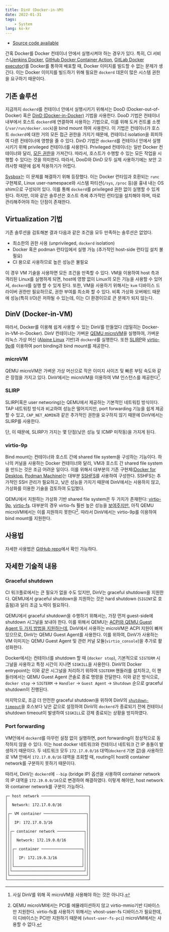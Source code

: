 ```yaml
---
title: DinV (Docker-in-VM)
date: 2022-01-31
tags:
    - System
lang: ko-kr
---
```


* [Source code available](https://github.com/Pusnow/dinv)

간혹 Docker를 Docker 컨테이너 안에서 실행시켜야 하는 경우가 있다.
특히, CI 서비스([Jenkins Docker](https://plugins.jenkins.io/docker-plugin/), [GitHub Docker Container Action](https://docs.github.com/en/actions/creating-actions/creating-a-docker-container-action), [GitLab Docker executor](https://docs.gitlab.com/runner/executors/docker.html))를 Docker를 통하여 배포할 때, Docker 이미지를 빌드할 수 없는 문제가 생긴다.
이는 Docker 이미지를 빌드하기 위해 필요한 `dockerd` 데몬이 많은 시스템 권한을 요구하기 때문이다.

## 기존 솔루션

지금까지 `dockerd`를 컨테이너 안에서 실행시키기 위해서는 DooD (Docker-out-of-Docker) 혹은 [DinD (Docker-in-Docker)](https://jpetazzo.github.io/2015/09/03/do-not-use-docker-in-docker-for-ci/) 기법을 사용한다.
DooD 기법은 컨테이너 내부에서 호스트 `dockerd`에 연결하여 사용하는 기법으로, 이를 위해 도커 컨트롤 소켓(`/var/run/docker.sock`)을 bind mount 하여 사용한다.
이 기법은 컨테이너가 호스트 `dockerd`에 대한 거의 모든 접근 권한을 가지기 때문에, 컨테이너 isolation을 회피하여 다른 컨테이너에 영향을 줄 수 있다.
DinD 기법은 `dockerd`를 컨테이너 안에서 실행시키기 위해 privileged 컨테이너를 사용한다. Privileged 컨테이너는 일반 Docker 컨테이너와 달리, [모든 권한](https://docs.docker.com/engine/reference/commandline/run/#full-container-capabilities---privileged)을 가져간다. 따라서, 호스트가 수행할 수 있는 모든 작업을 시행할 수 있다는 것을 의미한다.
따라서, DooD와 DinD 모두 실제 사용하기에는 보안 고려사항 때문에 쉽게 적용하기가 어렵다.

[Sysbox](https://github.com/nestybox/sysbox)는 이 문제를 해결하기 위해 등장했다. 이는 Docker 런타임과 호환되는 `runc` 구현체로, Linux user-namespace와 시스템 파티션(`/sys`, `/proc` 등)을 흉내 내는 OS shim으로 구성되어 있다. 이를 통해 `dockerd`를 privileged 권한 없이 실행할 수 있게 된다.
하지만, 이와 같은 솔루션은 호스트 측에 추가적인 런타임을 설치해야 하며, 따로 관리해주어야 하는 단점이 존재한다.

## Virtualization 기법

기존 솔루션을 검토해본 결과 다음과 같은 조건을 모두 만족하는 솔루션은 없었다.

* 최소한의 권한 사용 (unprivileged, `dockerd` isolation)
* Docker 혹은 podman 런타임에서 실행 가능 (추가적인 host-side 런타임 설치 불필요)
* CI 용으로 사용하므로 높은 성능은 불필요

이 경우 VM 기술을 사용하면 모든 조건을 만족할 수 있다.
VM을 이용하여 host 측과 격리된 Linux를 실행하게 되면, host에 영향 없이 Linux의 모든 기능을 사용할 수 있어서, `dockerd`를 실행 할 수 있게 된다.
또한, VM을 사용하기 위해서는 `kvm` 디바이스 드라이버 권한만 필요하므로, 권한 부여를 최소화 할 수 있다.
비록 가상화 오버헤드 때문에 성능(특히 I/O)은 저하될 수 있는데, 이는 CI 환경이므로 큰 문제가 되지 않는다.

## DinV (Docker-in-VM)

따라서, Docker를 이용해 쉽게 사용할 수 있는 DinV를 만들었다 (엄밀히는 Docker-in-VM-in-Docker).
DinV 컨테이너는 가벼운 [QEMU microVM](https://qemu.readthedocs.io/en/latest/system/i386/microvm.html)을 실행하여, 가벼운 리눅스 가상 머신 ([Alpine Linux](https://www.alpinelinux.org/) 기반)과 `dockerd`를 실행한다.
또한 [SLIRP](https://wiki.qemu.org/Documentation/Networking#User_Networking_.28SLIRP.29)와 [virtio-9p](https://wiki.qemu.org/Documentation/9psetup)를 이용하여 port binding과 bind mount를 제공한다.

### microVM

QEMU microVM은 가벼운 가상 머신으로 작은 이미지 사이즈 및 빠른 부팅 속도와 같은 장점을 가지고 있다.
DinV에서는 microVM을 이용하여 VM 인스턴스를 제공한다[^1].

### SLIRP

SLIRP(혹은 user networing)는 QEMU에서 제공하는 기본적인 네트워킹 방식이다.
TAP 네트워킹 방식과 비교하여 성능은 떨어지지만, port forwarding 기능을 쉽게 제공할 수 있고, `CAP_NET_ADMIN`과 같은 추가적인 권한을 요구하지 않기 때문에 DinV에서는 SLIRP를 사용한다.

단, 이 때문에, SLIRP가 가지는 몇 단점(낮은 성능 및 ICMP 미작동)을 가지게 된다.

### virtio-9p

Bind mount는 컨테이너와 호스트 간에 shared file system을 구성하는 기능이다.
하나의 커널을 사용하는 Docker 컨테이너와 달리, VM과 호스트 간 shared file system을 만드는 것은 조금 어려운 일이다.
이를 위해서 대부분의 기존 구현체([Docker for Desktop](https://www.docker.com/products/docker-desktop), [Podman Machine](https://docs.podman.io/en/latest/markdown/podman-machine.1.html))는 대부분 [SSHFS](https://github.com/libfuse/sshfs)를 사용하여 구성한다.
SSHFS는 추가적인 SSH 관리가 필요하고, 낮은 성능을 가지기 때문에 DinV에서는 사용하지 않고, 가상화를 이용한 기술을 검토하여 도입했다.

QEMU에서 지원하는 가상화 기반 shared file system은 두 가지가 존재한다: [virtio-9p](https://wiki.qemu.org/Documentation/9psetup), [virtio-fs](https://virtio-fs.gitlab.io).
대부분의 경우 virtio-fs 훨씬 높은 성능을 [보여주지만](https://vmsplice.net/~stefan/virtio-fs_%20A%20Shared%20File%20System%20for%20Virtual%20Machines.pdf), 아직 QEMU microVM에서는 이를 지원하지 못한다[^2].
따라서 DinV에서는 virtio-9p를 이용하여 bind mount를 지원한다.

## 사용법

자세한 사용법은 [GitHub repo](https://github.com/Pusnow/dinv)에서 확인 가능하다.

## 자세한 기술적 내용

### Graceful shutdown

CI 워크플로에서는 큰 필요가 없을 수도 있지만, DinV는 graceful shutdown을 지원한다.
QEMU에서 graceful shutdown을 지원하는 것은 hard shutdown (`SIGINT`로 호출됨)과 달리 조금 노력이 필요하다.

QEMU에서 graceful shutdown을 수행하기 위해서는, 가장 먼저 guest-side에 shutdown 시그널을 보내야 한다.
이를 위해서 QEMU는 [ACPI와 QEMU Guest Agent 두 가지 방법을 지원하는데](https://pve.proxmox.com/wiki/QEMU/KVM_ACPI_Guest_Shutdown), DinV에서 사용하는 microVM은 ACPI 지원이 빠져 있으므로, DinV는 QEMU Guest Agent를 사용한다.
이를 위하여, DinV가 사용하는 VM 이미지는 QEMU Guest Agent 및 관련 커널 모듈(`virtio_console`)을 추가로 활성화한다.

Docker에서는 컨테이너를 shutdown 할 때 (`docker stop`), 기본적으로 `SIGTERM` 시그널을 사용하고 특정 시간이 지나면 `SIGKILL`을 사용한다.
DinV의 Docker entrypoint는 이와 같은 시그널을 처리하기 위하여 `SIGTERM` 핸들러를 설치하고, 이 핸들러에서는 QEMU Guest Agent 콘솔로 종료 명령을 전달한다.
이와 같은 방식으로, `docker stop` -> `SIGTERM` -> `Handler` -> `Guest Agent` -> `Shutdown` 순으로 graceful shutdown이 진행된다.

마지막으로, 조금 더 안전한 graceful shutdown을 위하여 DinV의 [`shutdown-timeout`](https://docs.docker.com/engine/reference/commandline/dockerd/)을 호스보다 낮은 값으로 설정하여 DinV의 `dockerd`가 종료되기 전에 컨테이너 shutdown timeout이 발생하여 `SIGKILL`로 강제 종료되는 상황을 방지하였다.

### Port forwarding

VM안에서 `dockerd`를 아무런 설정 없이 실행하면, port forwarding이 정상적으로 동작하지 않을 수 있다.
이는 host docker 네트워크와 컨테이너 네트워크 간 IP 충돌이 발생하기 때문이다. 두 네트워크 모두 `172.17.0.0/16` 대역(`dockerd` 기본 값)을 사용하므로 VM 안에서 `172.17.0.0/16` 대역을 조회할 때, routing이 host와 container network를 구분하지 못하기 때문이다.

따라서, DinV는 `dockerd`에 `--bip` (bridge IP) 옵션을 사용하여 container network의 IP 대역을 `172.19.0.0/16`으로 변경하여 해결하였다.
이렇게 해야만, host network와 container network를 구분이 가능하다.

```goat
┌─ host network ─────────────────────┐
│                                    │
│  Network: 172.17.0.0/16            │
│                                    │
│┌─ VM container ───────────────────┐│
││                                  ││
││  IP: 172.17.0.3/16               ││
││                                  ││
││┌─ container network ────────────┐││
│││                                │││
│││  Network: 172.19.0.0/16        │││
│││                                │││
│││┌─ container ──────────────────┐│││
││││                              ││││
││││  IP: 172.19.0.3/16           ││││
││││                              ││││
│││└──────────────────────────────┘│││
││└────────────────────────────────┘││
│└──────────────────────────────────┘│
└────────────────────────────────────┘ 
```

[^1]: 사실 DinV를 위해 꼭 microVM을 사용해야 하는 것은 아니다.
[^2]: QEMU microVM에서는 PCI를 에뮬레이션하지 않고 virtio-mmio기반 디바이스만 지원한다. virtio-fs를 사용하기 위해서는
 vhost-user-fs 디바이스가 필요한데, 이 디바이스는 PCI만 지원하기 때문에 (`vhost-user-fs-pci`) microVM에서는 사용할 수 없다.
